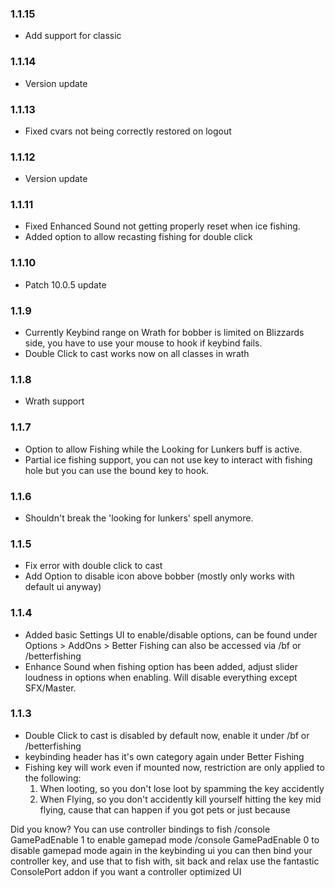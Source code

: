 ### 1.1.15
- Add support for classic

### 1.1.14
- Version update

### 1.1.13
- Fixed cvars not being correctly restored on logout

### 1.1.12
- Version update

### 1.1.11
- Fixed Enhanced Sound not getting properly reset when ice fishing.
- Added option to allow recasting fishing for double click

### 1.1.10
- Patch 10.0.5 update

### 1.1.9
- Currently Keybind range on Wrath for bobber is limited on Blizzards side, you have to use your mouse to hook if keybind fails.
- Double Click to cast works now on all classes in wrath

### 1.1.8
- Wrath support

### 1.1.7
- Option to allow Fishing while the Looking for Lunkers buff is active.
- Partial ice fishing support, you can not use key to interact with fishing hole but you can use the bound key to hook.

### 1.1.6
- Shouldn't break the 'looking for lunkers' spell anymore.

### 1.1.5
- Fix error with double click to cast
- Add Option to disable icon above bobber (mostly only works with default ui anyway)

### 1.1.4
- Added basic Settings UI to enable/disable options, can be found under Options > AddOns > Better Fishing can also be accessed via /bf or /betterfishing
- Enhance Sound when fishing option has been added, adjust slider loudness in options when enabling. Will disable everything except SFX/Master.

### 1.1.3
- Double Click to cast is disabled by default now, enable it under /bf or /betterfishing
- keybinding header has it's own category again under Better Fishing
- Fishing key will work even if mounted now, restriction are only applied to the following:
  1. When looting, so you don't lose loot by spamming the key accidently
  2. When Flying, so you don't accidently kill yourself hitting the key mid flying, cause that can happen if you got pets or just because

Did you know? You can use controller bindings to fish
/console GamePadEnable 1 to enable gamepad mode
/console GamePadEnable 0 to disable gamepad mode again
in the keybinding ui you can then bind your controller key, and use that to fish with, sit back and relax
use the fantastic ConsolePort addon if you want a controller optimized UI